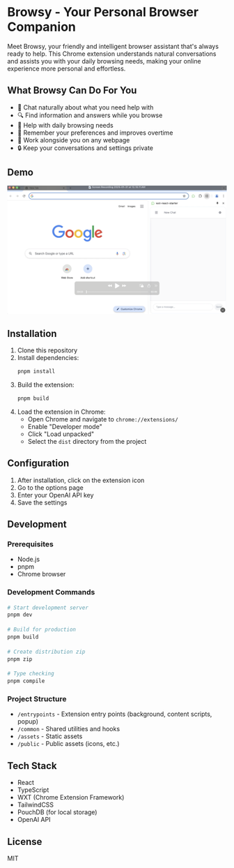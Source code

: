 # Browsy - Your Personal Browser Companion

Meet Browsy, your friendly and intelligent browser assistant that's always ready to help. This Chrome extension understands natural conversations and assists you with your daily browsing needs, making your online experience more personal and effortless.

## What Browsy Can Do For You

- 💬 Chat naturally about what you need help with
- 🔍 Find information and answers while you browse
- 🎯 Help with daily browsing needs
- 🧠 Remember your preferences and improves overtime
- 🤝 Work alongside you on any webpage
- 🔒 Keep your conversations and settings private

## Demo
[![Watch the video](./doc_assets/thumbnail.png)](https://raw.githubusercontent.com/hlminh2000/b/main/doc_assets/demo.mp4)

## Installation

1. Clone this repository
2. Install dependencies:
   ```bash
   pnpm install
   ```
3. Build the extension:
   ```bash
   pnpm build
   ```
4. Load the extension in Chrome:
   - Open Chrome and navigate to `chrome://extensions/`
   - Enable "Developer mode"
   - Click "Load unpacked"
   - Select the `dist` directory from the project

## Configuration

1. After installation, click on the extension icon
2. Go to the options page
3. Enter your OpenAI API key
4. Save the settings

## Development
### Prerequisites

- Node.js
- pnpm
- Chrome browser

### Development Commands

```bash
# Start development server
pnpm dev

# Build for production
pnpm build

# Create distribution zip
pnpm zip

# Type checking
pnpm compile
```

### Project Structure

- `/entrypoints` - Extension entry points (background, content scripts, popup)
- `/common` - Shared utilities and hooks
- `/assets` - Static assets
- `/public` - Public assets (icons, etc.)

## Tech Stack

- React
- TypeScript
- WXT (Chrome Extension Framework)
- TailwindCSS
- PouchDB (for local storage)
- OpenAI API

## License

MIT
